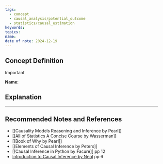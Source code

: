 ```yaml
---
tags:
  - concept
  - causal_analysis/potential_outcome
  - statistics/causal_estimation
keywords: 
topics: 
name: 
date of note: 2024-12-19
---
```


## Concept Definition

>[!important]
>**Name**: 



## Explanation





-----------
##  Recommended Notes and References



- [[Causality Models Reasoning and Inference by Pearl]]
- [[All of Statistics A Concise Course by Wasserman]]
- [[Book of Why by Pearl]]
- [[Elements of Causal Inference by Peters]]
- [[Causal Inference in Python by Facure]] pp 12
- [Introduction to Causal Inference by Neal](https://www.bradyneal.com/causal-inference-course) pp 6